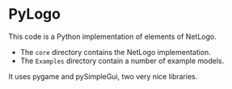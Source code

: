 # PyLogo

This code is a Python implementation of elements of NetLogo.

* The `core` directory contains the NetLogo implementation.
* The `Examples` directory contain a number of example models.

It uses pygame and pySimpleGui, two very nice libraries.
